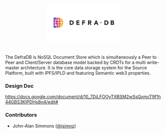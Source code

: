 <p align="center"> 
<img height="120px" src="docs/DefraDB_Full-v2-cropped.png">
</p>

#
The DefraDB is NoSQL Document Store which is simultaneously a Peer to Peer and Client/Server database model backed by CRDTs for a multi write-master architecture. It is the core data storage system for the Source Platform, built with IPFS/IPLD and featuring Semantic web3 properties.

### Design Doc
https://docs.google.com/document/d/10_7DiLFOOyTXBSM2wSsQxmcT9f1h44GBS3KIPDHs8n4/edit#


### Contributors
- John-Alan Simmons ([@jsimnz](https://github.com/jsimnz))
